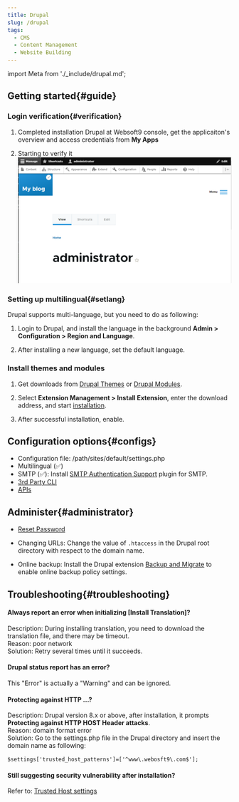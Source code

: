 ```yaml
---
title: Drupal
slug: /drupal
tags:
  - CMS
  - Content Management
  - Website Building
---
```


import Meta from './_include/drupal.md';

<Meta name="meta" />

## Getting started{#guide}

### Login verification{#verification}

1. Completed installation Drupal at Websoft9 console, get the applicaiton's overview and access credentials from **My Apps**  

2. Starting to verify it
   ![](./assets/drupal-boardpage-websoft9.png)

### Setting up multilingual{#setlang}

Drupal supports multi-language, but you need to do as following:

1. Login to Drupal, and install the language in the background **Admin > Configuration > Region and Language**.

2. After installing a new language, set the default language.

### Install themes and modules

1. Get downloads from [Drupal Themes](https://www.drupal.org/project/project_theme) or [Drupal Modules](https://www.drupal.org/project/project_module).

2. Select **Extension Management > Install Extension**, enter the download address, and start [installation](https://www.drupal.org/docs/extending-drupal/installing-modules).

3. After successful installation, enable.

## Configuration options{#configs}

- Configuration file: /path/sites/default/settings.php
- Multilingual (✅)
- SMTP (✅): Install [SMTP Authentication Support](https://www.drupal.org/project/smtp) plugin for SMTP.
- [3rd Party CLI](https://drupalconsole.com/) 
- [APIs](https://www.drupal.org/docs/drupal-apis)

## Administer{#administrator}

- [Reset Password](https://www.drupal.org/node/44164) 

- Changing URLs: Change the value of `.htaccess` in the Drupal root directory with respect to the domain name.

- Online backup: Install the Drupal extension [Backup and Migrate](https://www.drupal.org/project/backup_migrate) to enable online backup policy settings.

## Troubleshooting{#troubleshooting}

#### Always report an error when initializing [Install Translation]?

Description: During installing translation, you need to download the translation file, and there may be timeout.  
Reason: poor network  
Solution: Retry several times until it succeeds.

#### Drupal status report has an error?

This "Error" is actually a "Warning" and can be ignored.

#### Protecting against HTTP ...?

Description: Drupal version 8.x or above, after installation, it prompts **Protecting against HTTP HOST Header attacks**.  
Reason: domain format error  
Solution: Go to the settings.php file in the Drupal directory and insert the domain name as following:
  ```
  $settings['trusted_host_patterns']=['^www\.webosft9\.com$'];
  ```

#### Still suggesting security vulnerability after installation?

Refer to: [Trusted Host settings](https://www.drupal.org/node/1992030)